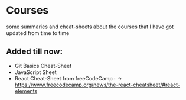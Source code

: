 # Courses
some summaries and cheat-sheets about the courses that I have got updated from time to time 
## Added till now:
 * Git Basics Cheat-Sheet
 * JavaScript Sheet
 * React Cheat-Sheet from freeCodeCamp : 
   -> https://www.freecodecamp.org/news/the-react-cheatsheet/#react-elements
